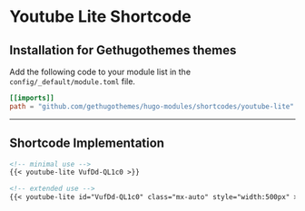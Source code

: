 # Youtube Lite Shortcode

## Installation for Gethugothemes themes

Add the following code to your module list in the `config/_default/module.toml` file.

```toml
[[imports]]
path = "github.com/gethugothemes/hugo-modules/shortcodes/youtube-lite"
```

<hr>

## Shortcode Implementation

```md
<!-- minimal use -->
{{< youtube-lite VufDd-QL1c0 >}}

<!-- extended use -->
{{< youtube-lite id="VufDd-QL1c0" class="mx-auto" style="width:500px" >}}
```
